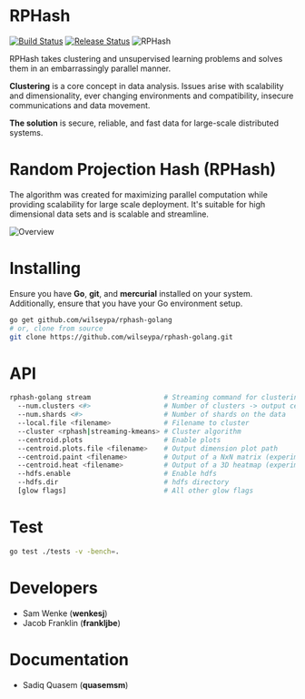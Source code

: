# RPHash
[![Build Status](https://travis-ci.org/wilseypa/rphash-golang.svg)](https://travis-ci.org/wilseypa/rphash-golang) [![Release Status](https://img.shields.io/badge/version-1.0.0-blue.svg)](https://github.com/wilseypa/rphash-golang/releases) ![RPHash](https://github.com/wilseypa/rphash-golang/blob/master/rphash.png)

RPHash takes clustering and unsupervised learning problems and solves them in an embarrassingly parallel manner.

**Clustering** is a core concept in data analysis. Issues arise with scalability and dimensionality, ever changing environments and compatibility, insecure communications and data movement.

**The solution** is secure, reliable, and fast data for large-scale distributed systems.

# Random Projection Hash (RPHash)
The algorithm was created for maximizing parallel computation while providing scalability for large scale deployment. It's suitable for high dimensional data sets and is scalable and streamline.

![Overview](https://github.com/wilseypa/rphash-golang/blob/master/overview.png)

# Installing
Ensure you have **Go**, **git**, and **mercurial** installed on your system. Additionally, ensure that you have your Go environment setup.

```sh
go get github.com/wilseypa/rphash-golang
# or, clone from source
git clone https://github.com/wilseypa/rphash-golang.git
```

# API

```sh
rphash-golang stream                  # Streaming command for clustering
  --num.clusters <#>                  # Number of clusters -> output centroids
  --num.shards <#>                    # Number of shards on the data
  --local.file <filename>             # Filename to cluster
  --cluster <rphash|streaming-kmeans> # Cluster algorithm
  --centroid.plots                    # Enable plots
  --centroid.plots.file <filename>    # Output dimension plot path
  --centroid.paint <filename>         # Output of a NxN matrix (experimental)
  --centroid.heat <filename>          # Output of a 3D heatmap (experimental)
  --hdfs.enable                       # Enable hdfs
  --hdfs.dir                          # hdfs directory
  [glow flags]                        # All other glow flags
```

# Test

```sh
go test ./tests -v -bench=.
```

# Developers
- Sam Wenke (**wenkesj**)
- Jacob Franklin (**frankljbe**)

# Documentation
- Sadiq Quasem (**quasemsm**)

